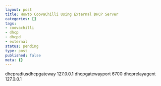 ```yaml
---
layout: post
title: Howto CoovaChilli Using External DHCP Server
categories: []
tags:
- coovachilli
- dhcp
- dhcpd
- external
status: pending
type: post
published: false
meta: {}
---
```

dhcpradiusdhcpgateway 127.0.0.1 dhcpgatewayport 6700 dhcprelayagent 127.0.0.1

